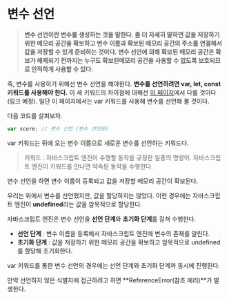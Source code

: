 # 변수 선언

> **변수 선언이란 변수를 생성하는 것을 말한다. 좀 더 자세히 말하면 값을 저장하기 위한 메모리 공간을 확보하고 변수 이름과 확보된 메모리 공간의 주소를 연결해서 값을 저장할 수 있게 준비하는 것이다. 변수 선언에 의해 확보된 메모리 공간은 확보가 해제되기 전까지는 누구도 확보된메모리 공간을 사용할 수 없도록 보호되므로 안적하게 사용할 수 있다.**

즉, 변수를 사용하기 위해선 변수 선언을 해야한다. **변수를 선언하려면 var, let, const 키워드를 사용해야 한다.** 이 세 키워드의 차이점에 대해선 [이 페이지]()에서 다룰 것이다 (링크 예정). 일단 이 페이지에서는 var 키워드를 사용해 변수를 선언해 볼 것이다.

다음 코드를 살펴보자.

```jsx
var score; // 변수 선언 (변수 선언문)
```

var 키워드는 뒤에 오는 변수 이름으로 새로운 변수를 선언하는 키워드다.

> 키워드 : 자바스크립트 엔진이 수행할 동작을 규정한 일종의 명령어. 자바스크립트 엔진이 키워드를 만나면 약속된 동작을 수행한다.

변수 선언을 하면 변수 이름이 등록되고 값을 저장할 메모리 공간이 확보된다.

우리는 위에서 변수를 선언했지만, 값을 할당하지는 않았다. 이런 경우에는 자바스크립트 엔진이 **undefined**라는 값을 암묵적으로 할당한다.

자바스크립트 엔진은 변수 선언을 **선언 단계**와 **초기화 단계**를 걸쳐 수행한다.

- **선언 단계** : 변수 이름을 등록해서 자바스크립트 엔진에 변수의 존재를 알린다.
- **초기화 단계** : 값을 저장하기 위한 메모리 공간을 확보하고 암묵적으로 undefined를 할당해 초기화한다.

var 키워드를 통한 변수 선언의 경우에는 선언 단계와 초기화 단계까 동시에 진행된다.

만약 선언하지 않은 식별자에 접근하려고 하면 **ReferenceError(참조 에러)**가 발생한다.
